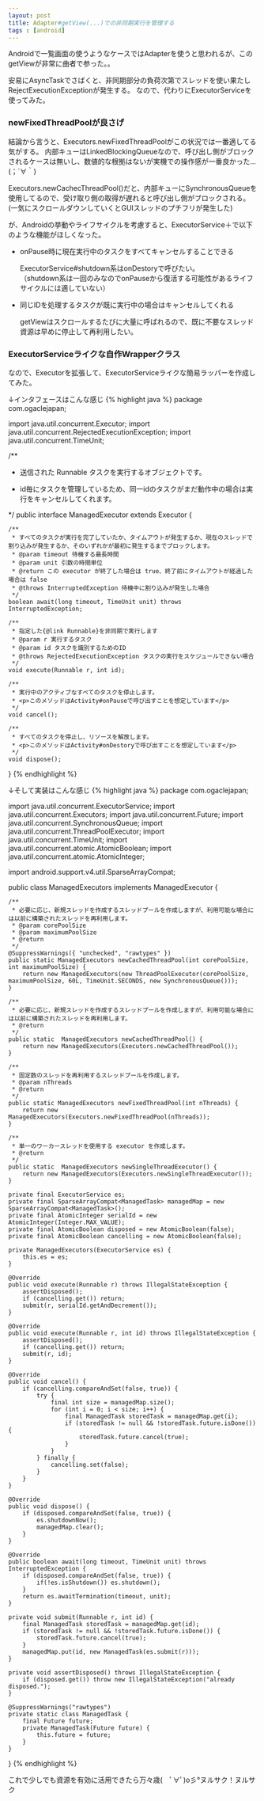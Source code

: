 ```yaml
---
layout: post
title: Adapter#getView(...)での非同期実行を管理する
tags : [android]
---
```


Androidで一覧画面の使うようなケースではAdapterを使うと思われるが、このgetViewが非常に曲者で参った。。

安易にAsyncTaskでさばくと、非同期部分の負荷次第でスレッドを使い果たしRejectExecutionExceptionが発生する。
なので、代わりにExecutorServiceを使ってみた。

### newFixedThreadPoolが良さげ

結論から言うと、Executors.newFixedThreadPoolがこの状況では一番適してる気がする。
内部キューはLinkedBlockingQueueなので、呼び出し側がブロックされるケースは無いし、数値的な根拠はないが実機での操作感が一番良かった…(；´∀｀)

Executors.newCachecThreadPool()だと、内部キューにSynchronousQueueを使用してるので、受け取り側の取得が遅れると呼び出し側がブロックされる。
(一気にスクロールダウンしていくとGUIスレッドのプチフリが発生した)


が、Androidの挙動やライフサイクルを考慮すると、ExecutorService＋で以下のような機能がほしくなった。

* onPause時に現在実行中のタスクをすべてキャンセルすることできる

	ExecutorService#shutdown系はonDestoryで呼びたい。  
	（shutdown系は一回のみなのでonPauseから復活する可能性があるライフサイクルには適していない）

* 同じIDを処理するタスクが既に実行中の場合はキャンセルしてくれる

	getViewはスクロールするたびに大量に呼ばれるので、既に不要なスレッド資源は早めに停止して再利用したい。

### ExecutorServiceライクな自作Wrapperクラス

なので、Executorを拡張して、ExecutorServiceライクな簡易ラッパーを作成してみた。

↓インタフェースはこんな感じ
{% highlight java %}
package com.ogaclejapan;

import java.util.concurrent.Executor;
import java.util.concurrent.RejectedExecutionException;
import java.util.concurrent.TimeUnit;

/**
 * 送信された Runnable タスクを実行するオブジェクトです。
 * <p>id毎にタスクを管理しているため、同一idのタスクがまだ動作中の場合は実行をキャンセルしてくれます。</p>
 */
public interface ManagedExecutor extends Executor {

	/**
	 * すべてのタスクが実行を完了していたか、タイムアウトが発生するか、現在のスレッドで割り込みが発生するか、そのいずれかが最初に発生するまでブロックします。
	 * @param timeout 待機する最長時間
	 * @param unit 引数の時間単位
	 * @return この executor が終了した場合は true、終了前にタイムアウトが経過した場合は false
	 * @throws InterruptedException 待機中に割り込みが発生した場合
	 */
	boolean await(long timeout, TimeUnit unit) throws InterruptedException;

	/**
	 * 指定した{@link Runnable}を非同期で実行します
	 * @param r 実行するタスク
	 * @param id タスクを識別するためのID
	 * @throws RejectedExecutionException タスクの実行をスケジュールできない場合
	 */
	void execute(Runnable r, int id);

	/**
	 * 実行中のアクティブなすべてのタスクを停止します。
	 * <p>このメソッドはActivity#onPauseで呼び出すことを想定しています</p>
	 */
	void cancel();

	/**
	 * すべてのタスクを停止し、リソースを解放します。
	 * <p>このメソッドはActivity#onDestoryで呼び出すことを想定しています</p>
	 */
	void dispose();

}
{% endhighlight %}


↓そして実装はこんな感じ
{% highlight java %}
package com.ogaclejapan;

import java.util.concurrent.ExecutorService;
import java.util.concurrent.Executors;
import java.util.concurrent.Future;
import java.util.concurrent.SynchronousQueue;
import java.util.concurrent.ThreadPoolExecutor;
import java.util.concurrent.TimeUnit;
import java.util.concurrent.atomic.AtomicBoolean;
import java.util.concurrent.atomic.AtomicInteger;

import android.support.v4.util.SparseArrayCompat;


public class ManagedExecutors implements ManagedExecutor {

	/**
	 * 必要に応じ、新規スレッドを作成するスレッドプールを作成しますが、利用可能な場合には以前に構築されたスレッドを再利用します。
	 * @param corePoolSize
	 * @param maximumPoolSize
	 * @return
	 */
	@SuppressWarnings({ "unchecked", "rawtypes" })
	public static ManagedExecutors newCachedThreadPool(int corePoolSize, int maximumPoolSize) {
		return new ManagedExecutors(new ThreadPoolExecutor(corePoolSize, maximumPoolSize, 60L, TimeUnit.SECONDS, new SynchronousQueue()));
	}

	/**
	 * 必要に応じ、新規スレッドを作成するスレッドプールを作成しますが、利用可能な場合には以前に構築されたスレッドを再利用します。
	 * @return
	 */
	public static  ManagedExecutors newCachedThreadPool() {
		return new ManagedExecutors(Executors.newCachedThreadPool());
	}

	/**
	 * 固定数のスレッドを再利用するスレッドプールを作成します。
	 * @param nThreads
	 * @return
	 */
	public static ManagedExecutors newFixedThreadPool(int nThreads) {
		return new ManagedExecutors(Executors.newFixedThreadPool(nThreads));
	}

	/**
	 * 単一のワーカースレッドを使用する executor を作成します。
	 * @return
	 */
	public static  ManagedExecutors newSingleThreadExecutor() {
		return new ManagedExecutors(Executors.newSingleThreadExecutor());
	}

	private final ExecutorService es;
	private final SparseArrayCompat<ManagedTask> managedMap = new SparseArrayCompat<ManagedTask>();
	private final AtomicInteger serialId = new AtomicInteger(Integer.MAX_VALUE);
	private final AtomicBoolean disposed = new AtomicBoolean(false);
	private final AtomicBoolean cancelling = new AtomicBoolean(false);

	private ManagedExecutors(ExecutorService es) {
		this.es = es;
	}

	@Override
	public void execute(Runnable r) throws IllegalStateException {
		assertDisposed();
		if (cancelling.get()) return;
		submit(r, serialId.getAndDecrement());
	}

	@Override
	public void execute(Runnable r, int id) throws IllegalStateException {
		assertDisposed();
		if (cancelling.get()) return;
		submit(r, id);
	}

	@Override
	public void cancel() {
		if (cancelling.compareAndSet(false, true)) {
			try {
				final int size = managedMap.size();
				for (int i = 0; i < size; i++) {
					final ManagedTask storedTask = managedMap.get(i);
					if (storedTask != null && !storedTask.future.isDone()) {
						storedTask.future.cancel(true);
					}
				}
			} finally {
				cancelling.set(false);
			}
		}
	}

	@Override
	public void dispose() {
		if (disposed.compareAndSet(false, true)) {
			es.shutdownNow();
			managedMap.clear();
		}
	}

	@Override
	public boolean await(long timeout, TimeUnit unit) throws InterruptedException {
		if (disposed.compareAndSet(false, true)) {
			if(!es.isShutdown()) es.shutdown();
		}
		return es.awaitTermination(timeout, unit);
	}

	private void submit(Runnable r, int id) {
		final ManagedTask storedTask = managedMap.get(id);
		if (storedTask != null && !storedTask.future.isDone()) {
			storedTask.future.cancel(true);
		}
		managedMap.put(id, new ManagedTask(es.submit(r)));
	}

	private void assertDisposed() throws IllegalStateException {
		if (disposed.get()) throw new IllegalStateException("already disposed.");
	}

	@SuppressWarnings("rawtypes")
	private static class ManagedTask {
		final Future future;
		private ManagedTask(Future future) {
			this.future = future;
		}
	}

}
{% endhighlight %}

これで少しでも資源を有効に活用できたら万々歳(　ﾟ∀ﾟ)o彡°ヌルサク！ヌルサク
